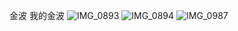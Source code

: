 金波
我的金波
![IMG_0893](https://user-images.githubusercontent.com/99304587/162556692-097e76bc-cc5f-4857-ab53-52e258851a83.JPG)
![IMG_0894](https://user-images.githubusercontent.com/99304587/162556693-9432988e-201c-4325-823e-703f6067e666.JPG)
![IMG_0987](https://user-images.githubusercontent.com/99304587/162556694-2ca1c880-1c22-4f97-8130-0bc69b36bdf6.JPG)
